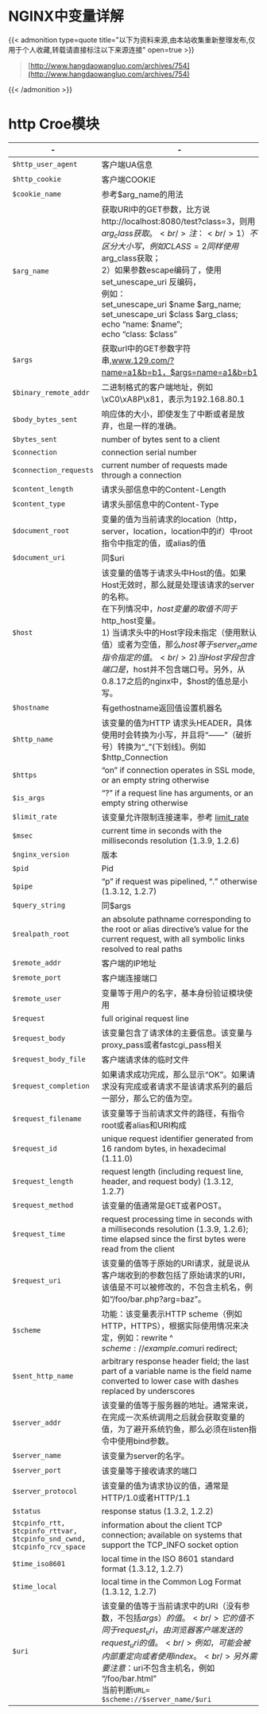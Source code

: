 # NGINX中变量详解

{{< admonition type=quote title="以下为资料来源,由本站收集重新整理发布,仅用于个人收藏,转载请直接标注以下来源连接" open=true >}}

> [http://www.hangdaowangluo.com/archives/754](http://www.hangdaowangluo.com/archives/754)  

{{< /admonition >}}

# http Croe模块

| -                                                                      | -                                                                                                                                                                                                                                                                                                                                     |
| ----------------------------------------------------------------------------------- | ------------------------------------------------------------------------------------------------------------------------------------------------------------------------------------------------------------------------------------------------------------------------------------------------------------------------------------- |
| `$http_user_agent`                                                     | 客户端UA信息                                                                                                                                                                                                                                                                                                                          |
| `$http_cookie	`                                                        | 客户端COOKIE                                                                                                                                                                                                                                                                                                                          |
| `$cookie_name	`                                                        | 参考$arg_name的用法                                                                                                                                                                                                                                                                                                                   |
| `$arg_name	`                                                           | 获取URI中的GET参数，比方说http://localhost:8080/test?class=3，则用$arg_class获取。<br/>注：<br/>1）不区分大小写，例如CLASS=2同样使用$arg_class获取；<br/>2）如果参数escape编码了，使用set_unescape_uri 反编码，<br/>例如：<br/>set_unescape_uri $name $arg_name;<br/>set_unescape_uri $class $arg_class;<br/>echo “name: $name”;<br/>echo “class: $class” |
| `$args	`                                                               | 获取url中的GET参数字符串,www.129.com/?name=a1&b=b1，$args=name=a1&b=b1                                                                                                                                                                                                                                                                |
| `$binary_remote_addr`                                                  | 二进制格式的客户端地址，例如\xC0\xA8P\x81，表示为192.168.80.1                                                                                                                                                                                                                                                                         |
| `$body_bytes_sent`                                                     | 响应体的大小，即使发生了中断或者是放弃，也是一样的准确。                                                                                                                                                                                                                                                                              |
| `$bytes_sent`                                                          | number of bytes sent to a client                                                                                                                                                                                                                                                                                                      |
| `$connection`                                                          | connection serial number                                                                                                                                                                                                                                                                                                              |
| `$connection_requests`                                                 | current number of requests made through a connection                                                                                                                                                                                                                                                                                  |
| `$content_length`                                                      | 请求头部信息中的Content-Length                                                                                                                                                                                                                                                                                                        |
| `$content_type`                                                        | 请求头部信息中的Content-Type                                                                                                                                                                                                                                                                                                          |
| `$document_root`                                                       | 变量的值为当前请求的location（http，server，location，location中的if）中root指令中指定的值，或alias的值                                                                                                                                                                                                                               |
| `$document_uri`                                                        | 同$uri                                                                                                                                                                                                                                                                                                                                |
| `$host`                                                                | 该变量的值等于请求头中Host的值。如果Host无效时，那么就是处理该请求的server的名称。<br/>在下列情况中，$host变量的取值不同于$http_host变量。<br/>1) 当请求头中的Host字段未指定（使用默认值）或者为空值，那么$host等于server_name指令指定的值。<br/>2) 当Host字段包含端口是，$host并不包含端口号。另外，从0.8.17之后的nginx中，$host的值总是小写。      |
| `$hostname`                                                            | 有gethostname返回值设置机器名                                                                                                                                                                                                                                                                                                         |
| `$http_name`                                                           | 该变量的值为HTTP 请求头HEADER，具体使用时会转换为小写，并且将“——”（破折号）转换为“_”(下划线)。例如$http_Connection                                                                                                                                                                                                                    |
| `$https`                                                               | “on” if connection operates in SSL mode, or an empty string otherwise                                                                                                                                                                                                                                                                 |
| `$is_args`                                                             | “?” if a request line has arguments, or an empty string otherwise                                                                                                                                                                                                                                                                     |
| `$limit_rate`                                                          | 该变量允许限制连接速率，参考 [limit_rate](http://nginx.org/en/docs/http/ngx_http_core_module.html#limit_rate)                                                                                                                                                                                                                         |
| `$msec`                                                                | current time in seconds with the milliseconds resolution (1.3.9, 1.2.6)                                                                                                                                                                                                                                                               |
| `$nginx_version`                                                       | 版本                                                                                                                                                                                                                                                                                                                                  |
| `$pid`                                                                 | Pid                                                                                                                                                                                                                                                                                                                                   |
| `$pipe`                                                                | “p” if request was pipelined, “.” otherwise (1.3.12, 1.2.7)                                                                                                                                                                                                                                                                           |
| `$query_string`                                                        | 同$args                                                                                                                                                                                                                                                                                                                               |
| `$realpath_root`                                                       | an absolute pathname corresponding to the root or alias directive’s value for the current request, with all symbolic links resolved to real paths                                                                                                                                                                                     |
| `$remote_addr`                                                         | 客户端的IP地址                                                                                                                                                                                                                                                                                                                        |
| `$remote_port`                                                         | 客户端连接端口                                                                                                                                                                                                                                                                                                                        |
| `$remote_user`                                                         | 变量等于用户的名字，基本身份验证模块使用                                                                                                                                                                                                                                                                                              |
| `$request`                                                             | full original request line                                                                                                                                                                                                                                                                                                            |
| `$request_body`                                                        | 该变量包含了请求体的主要信息。该变量与proxy_pass或者fastcgi_pass相关                                                                                                                                                                                                                                                                  |
| `$request_body_file`                                                   | 客户端请求体的临时文件                                                                                                                                                                                                                                                                                                                |
| `$request_completion`                                                  | 如果请求成功完成，那么显示“OK”。如果请求没有完成或者请求不是该请求系列的最后一部分，那么它的值为空。                                                                                                                                                                                                                                  |
| `$request_filename`                                                    | 该变量等于当前请求文件的路径，有指令root或者alias和URI构成                                                                                                                                                                                                                                                                            |
| `$request_id`                                                          | unique request identifier generated from 16 random bytes, in hexadecimal (1.11.0)                                                                                                                                                                                                                                                     |
| `$request_length`                                                      | request length (including request line, header, and request body) (1.3.12, 1.2.7)                                                                                                                                                                                                                                                     |
| `$request_method`                                                      | 该变量的值通常是GET或者POST。                                                                                                                                                                                                                                                                                                         |
| `$request_time`                                                        | request processing time in seconds with a milliseconds resolution (1.3.9, 1.2.6); time elapsed since the first bytes were read from the client                                                                                                                                                                                        |
| `$request_uri`                                                         | 该变量的值等于原始的URI请求，就是说从客户端收到的参数包括了原始请求的URI，该值是不可以被修改的，不包含主机名，例如“/foo/bar.php?arg=baz”。                                                                                                                                                                                            |
| `$scheme`                                                              | 功能：该变量表示HTTP scheme（例如HTTP，HTTPS），根据实际使用情况来决定，例如：rewrite  ^ $scheme://example.com$uri redirect;                                                                                                                                                                                                          |
| `$sent_http_name`                                                      | arbitrary response header field; the last part of a variable name is the field name converted to lower case with dashes replaced by underscores                                                                                                                                                                                       |
| `$server_addr`                                                         | 该变量的值等于服务器的地址。通常来说，在完成一次系统调用之后就会获取变量的值，为了避开系统钓鱼，那么必须在listen指令中使用bind参数。                                                                                                                                                                                                  |
| `$server_name`                                                         | 该变量为server的名字。                                                                                                                                                                                                                                                                                                                |
| `$server_port`                                                         | 该变量等于接收请求的端口                                                                                                                                                                                                                                                                                                              |
| `$server_protocol`                                                     | 该变量的值为请求协议的值，通常是HTTP/1.0或者HTTP/1.1                                                                                                                                                                                                                                                                                  |
| `$status`                                                              | response status (1.3.2, 1.2.2)                                                                                                                                                                                                                                                                                                        |
| `$tcpinfo_rtt, $tcpinfo_rttvar, $tcpinfo_snd_cwnd, $tcpinfo_rcv_space` | information about the client TCP connection; available on systems that support the TCP_INFO socket option                                                                                                                                                                                                                             |
| `$time_iso8601`                                                        | local time in the ISO 8601 standard format (1.3.12, 1.2.7)                                                                                                                                                                                                                                                                            |
| `$time_local`                                                          | local time in the Common Log Format (1.3.12, 1.2.7)                                                                                                                                                                                                                                                                                   |
| `$uri`                                                                 | 该变量的值等于当前请求中的URI（没有参数，不包括$args）的值。<br/>它的值不同于request_uri，由浏览器客户端发送的request_uri的值。<br/>例如，可能会被内部重定向或者使用index。<br/>另外需要注意：$uri不包含主机名，例如 “/foo/bar.html”<br/>当前判断`URL= $scheme://$server_name/$uri`                                                               |
